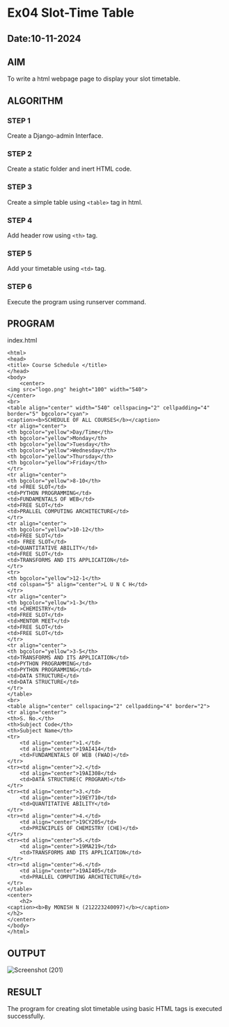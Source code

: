 # Ex04 Slot-Time Table
## Date:10-11-2024

## AIM
To write a html webpage page to display your slot timetable.

## ALGORITHM
### STEP 1
Create a Django-admin Interface.

### STEP 2
Create a static folder and inert HTML code.

### STEP 3
Create a simple table using ```<table>``` tag in html.

### STEP 4
Add header row using ```<th>``` tag.

### STEP 5
Add your timetable using ```<td>``` tag.

### STEP 6
Execute the program using runserver command.

## PROGRAM

index.html

```
<html> 
<head> 
<title> Course Schedule </title> 
</head> 
<body> 
    <center>
<img src="logo.png" height="100" width="540"> 
</center>
<br> 
<table align="center" width="540" cellspacing="2" cellpadding="4" 
border="5" bgcolor="cyan"> 
<caption><b>SCHEDULE OF ALL COURSES</b></caption> 
<tr align="center"> 
<th bgcolor="yellow">Day/Time</th> 
<th bgcolor="yellow">Monday</th> 
<th bgcolor="yellow">Tuesday</th> 
<th bgcolor="yellow">Wednesday</th> 
<th bgcolor="yellow">Thursday</th> 
<th bgcolor="yellow">Friday</th> 
</tr> 
<tr align="center"> 
<th bgcolor="yellow">8-10</th> 
<td >FREE SLOT</td> 
<td>PYTHON PROGRAMMING</td> 
<td>FUNDAMENTALS OF WEB</td> 
<td>FREE SLOT</td> 
<td>PRALLEL COMPUTING ARCHITECTURE</td> 
</tr> 
<tr align="center"> 
<th bgcolor="yellow">10-12</th> 
<td>FREE SLOT</td> 
<td> FREE SLOT</td> 
<td>QUANTITATIVE ABILITY</td> 
<td>FREE SLOT</td> 
<td>TRANSFORMS AND ITS APPLICATION</td> 
</tr> 
<tr> 
<th bgcolor="yellow">12-1</th> 
<td colspan="5" align="center">L U N C H</td> 
</tr> 
<tr align="center"> 
<th bgcolor="yellow">1-3</th> 
<td >CHEMISTRY</td> 
<td>FREE SLOT</td> 
<td>MENTOR MEET</td> 
<td>FREE SLOT</td> 
<td>FREE SLOT</td>
</tr> 
<tr align="center"> 
<th bgcolor="yellow">3-5</th> 
<td>TRANSFORMS AND ITS APPLICATION</td> 
<td>PYTHON PROGRAMMING</td> 
<td>PYTHON PROGRAMMING</td> 
<td>DATA STRUCTURE</td> 
<td>DATA STRUCTURE</td> 
</tr> 
</table> 
<br> 
<table align="center" cellspacing="2" cellpadding="4" border="2"> 
<tr align="center"> 
<th>S. No.</th> 
<th>Subject Code</th> 
<th>Subject Name</th> 
<tr>
    <td align="center">1.</td> 
    <td align="center">19AI414</td> 
    <td>FUNDAMENTALS OF WEB (FWAD)</td>
</tr>
<tr><td align="center">2.</td> 
    <td align="center">19AI308</td> 
    <td>DATA STRUCTURE(C PROGRAM)</td> 
</tr>
<tr><td align="center">3.</td> 
    <td align="center">19EY710</td> 
    <td>QUANTITATIVE ABILITY</td> 
</tr>
<tr><td align="center">4.</td> 
    <td align="center">19CY205</td> 
    <td>PRINCIPLES OF CHEMISTRY (CHE)</td>
</tr>
<tr><td align="center">5.</td> 
    <td align="center">19MA219</td> 
    <td>TRANSFORMS AND ITS APPLICATION</td> 
</tr>
<tr><td align="center">6.</td> 
    <td align="center">19AI405</td> 
    <td>PRALLEL COMPUTING ARCHITECTURE</td> 
</tr>
</table> 
<center>
    <h2>
<caption><b>By MONISH N (212223240097)</b></caption>
</h2>
</center>
</body> 
</html>
```

## OUTPUT
![Screenshot (201)](https://github.com/user-attachments/assets/173b98d1-3e36-4563-9c77-c040bba050c6)

## RESULT
The program for creating slot timetable using basic HTML tags is executed successfully.
